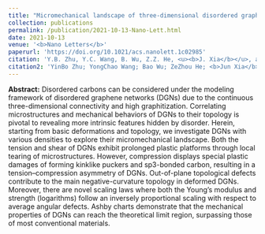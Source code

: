 ```yaml
---
title: "Micromechanical landscape of three-dimensional disordered graphene networks"
collection: publications
permalink: /publication/2021-10-13-Nano-Lett.html
date: 2021-10-13
venue: '<b>Nano Letters</b>'
paperurl: 'https://doi.org/10.1021/acs.nanolett.1c02985'
citation: 'Y.B. Zhu, Y.C. Wang, B. Wu, Z.Z. He, <u><b>J. Xia</b></u>, and H.A. Wu*. Micromechanical landscape of three-dimensional disordered graphene networks. <i>Nano Letters</i>, 2021, 21(19): 8401–8408.'
citation2: 'YinBo Zhu; YongChao Wang; Bao Wu; ZeZhou He; <b>Jun Xia</b>; HengAn Wu*; Micromechanical landscape of three-dimensional disordered graphene networks, <i>Nano Letters</i>, 2021, 21(19): 8401–8408.'
---
```


**Abstract:** Disordered carbons can be considered under the modeling framework of disordered graphene networks (DGNs) due to the continuous three-dimensional connectivity and high graphitization. Correlating microstructures and mechanical behaviors of DGNs to their topology is pivotal to revealing more intrinsic features hidden by disorder. Herein, starting from basic deformations and topology, we investigate DGNs with various densities to explore their micromechanical landscape. Both the tension and shear of DGNs exhibit prolonged plastic platforms through local tearing of microstructures. However, compression displays special plastic damages of forming kinklike puckers and sp3-bonded carbon, resulting in a tension–compression asymmetry of DGNs. Out-of-plane topological defects contribute to the main negative-curvature topology in deformed DGNs. Moreover, there are novel scaling laws where both the Young’s modulus and strength (logarithms) follow an inversely proportional scaling with respect to average angular defects. Ashby charts demonstrate that the mechanical properties of DGNs can reach the theoretical limit region, surpassing those of most conventional materials.
